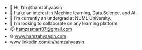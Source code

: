 - 👋 Hi, I’m @hamzahyaasin
- 👀 I take an interest in Machine learning, Data Science, and AI.
- 🌱 I’m currently an undergrad at NUML University.
- 💞️ I’m looking to collaborate on any learning platform
- 📫 hamzasmart07@gmail.com
- 🌐 www.hamzahyaasin.com
- www.linkedin.com/in/hamzahyaasin
<!---
hamzahyaasin/hamzahyaasin is a ✨ special ✨ repository because its `README.md` (this file) appears on your GitHub profile.
You can click the Preview link to take a look at your changes.
--->
